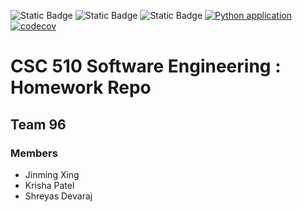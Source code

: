 ![Static Badge](https://img.shields.io/badge/language-python-blue) 
![Static Badge](https://img.shields.io/badge/license-MIT-blue)
![Static Badge](https://img.shields.io/badge/platform-linux-blue)
[![Python application](https://github.com/J1mmySE24/hw1/actions/workflows/python-app.yml/badge.svg)](https://github.com/J1mmySE24/hw1/actions/workflows/python-app.yml)
[![codecov](https://codecov.io/github/J1mmySE24/hw1/graph/badge.svg?token=M0IN40VATN)](https://codecov.io/github/J1mmySE24/hw1)


# CSC 510 Software Engineering : Homework Repo

## Team 96

### Members
- Jinming Xing
- Krisha Patel
- Shreyas Devaraj 

